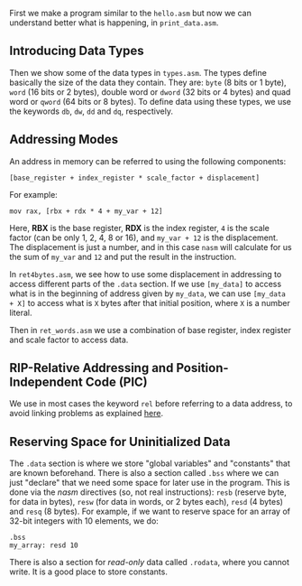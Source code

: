 First we make a program similar to the `hello.asm` but now we can
understand better what is happening, in `print_data.asm`.


## Introducing Data Types

Then we show some of the data types in `types.asm`. The types define basically
the size of the data they contain. They are: `byte` (8 bits or 1 byte),
`word` (16 bits or 2 bytes), double word or `dword` (32 bits or 4 bytes) and
quad word or `qword` (64 bits or 8 bytes). To define data using these types,
we use the keywords `db`, `dw`, `dd` and `dq`, respectively.


## Addressing Modes

An address in memory can be referred to using the following components:

    [base_register + index_register * scale_factor + displacement]

For example:

    mov rax, [rbx + rdx * 4 + my_var + 12]

Here, **RBX** is the base register, **RDX** is the index register,
`4` is the scale factor (can be only 1, 2, 4, 8 or 16), and `my_var + 12`
is the displacement. The displacement is just a number, and in this case
`nasm` will calculate for us the sum of `my_var` and `12` and put the result 
in the instruction.

In `ret4bytes.asm`, we see how to use some displacement in 
addressing to access different parts of the `.data` section. If we 
use `[my_data]` to access what is in the beginning of address given 
by `my_data`, we can use `[my_data + X]` to access what is `X` bytes 
after that initial position, where `X` is a number literal.

Then in `ret_words.asm` we use a combination of base register, index register
and scale factor to access data.


## RIP-Relative Addressing and Position-Independent Code (PIC)

We use in most cases the keyword `rel` before referring to a data address,
to avoid linking problems as explained [here](theory.md).


## Reserving Space for Uninitialized Data

The `.data` section is where we store "global variables" and "constants"
that are known beforehand. There is also a section called `.bss` where we
can just "declare" that we need some space for later use in the program.
This is done via the *nasm* directives (so, not real instructions): `resb`
(reserve byte, for data in bytes), `resw` (for data in words, or 2 bytes each),
`resd` (4 bytes) and `resq` (8 bytes). For example, if we want to reserve
space for an array of 32-bit integers with 10 elements, we do:

    .bss
    my_array: resd 10

There is also a section for *read-only* data called `.rodata`, where you 
cannot write. It is a good place to store constants.
